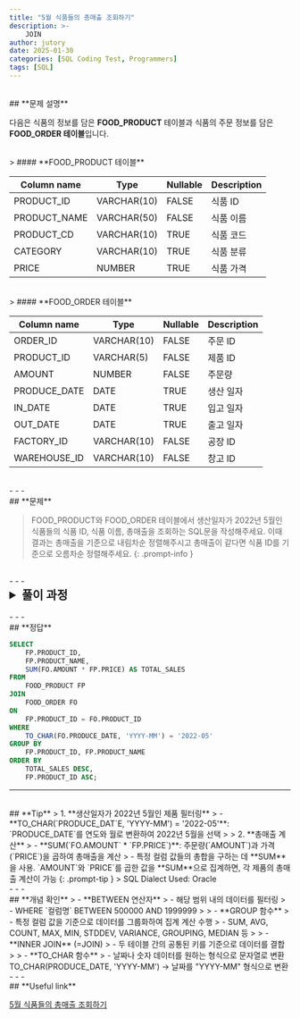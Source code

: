 ```yaml
---
title: "5월 식품들의 총매출 조회하기"
description: >-
    JOIN
author: jutory
date: 2025-01-30
categories: [SQL Coding Test, Programmers]
tags: [SQL]
---
```

<br>
## **문제 설명**

다음은 식품의 정보를 담은 **FOOD_PRODUCT** 테이블과 식품의 주문 정보를 담은 **FOOD_ORDER 테이블**입니다.

<br>
> #### **FOOD_PRODUCT 테이블**

| Column name  | Type         | Nullable | Description          |
|--------------|--------------|----------|----------------------|
| PRODUCT_ID   | VARCHAR(10)  | FALSE    | 식품 ID              |
| PRODUCT_NAME | VARCHAR(50)  | FALSE    | 식품 이름            |
| PRODUCT_CD   | VARCHAR(10)  | TRUE     | 식품 코드            |
| CATEGORY     | VARCHAR(10)  | TRUE     | 식품 분류            |
| PRICE        | NUMBER       | TRUE     | 식품 가격            |

<br>
> #### **FOOD_ORDER 테이블**

| Column name  | Type         | Nullable | Description          |
|--------------|--------------|----------|----------------------|
| ORDER_ID     | VARCHAR(10)  | FALSE    | 주문 ID              |
| PRODUCT_ID   | VARCHAR(5)   | FALSE    | 제품 ID              |
| AMOUNT       | NUMBER       | FALSE    | 주문량               |
| PRODUCE_DATE | DATE         | TRUE     | 생산 일자            |
| IN_DATE      | DATE         | TRUE     | 입고 일자            |
| OUT_DATE     | DATE         | TRUE     | 출고 일자            |
| FACTORY_ID   | VARCHAR(10)  | FALSE    | 공장 ID              |
| WAREHOUSE_ID | VARCHAR(10)  | FALSE    | 창고 ID              |

<br>
- - -
<br>
## **문제**

> FOOD_PRODUCT와 FOOD_ORDER 테이블에서 생산일자가 2022년 5월인 식품들의 식품 ID, 식품 이름, 총매출을 조회하는 SQL문을 작성해주세요. 이때 결과는 총매출을 기준으로 내림차순 정렬해주시고 총매출이 같다면 식품 ID를 기준으로 오름차순 정렬해주세요.
{: .prompt-info }

<br>
- - -
<br>
<details>
  <summary style="font-size: 1.5em; font-weight: bold;">풀이 과정</summary>
<div markdown="1">

1. **조건 확인**  
   - 생산일자가 2022년 5월인 제품을 필터링해야함 <br> TO_CHAR(**`PRODUCE_DATE`**, 'YYYY-MM') = '2022-05'
   - 총 매출(`TOTAL_SALES`) = 주문량 * 가격 구하기

2. **테이블 결합 (JOIN)**  
   - ANIMAL_OUTS 테이블 기준으로 **INNSER JOIN** 사용해야겠군
   - **LEFT JOIN** 선택 이유: 주문 정보가 없는 제품은 결과에서 제외해야 하므로 **INNER JOIN**이 적합

3. **총매출 계산**  
   - **SUM**(`AMOUNT` * `PRICE`)를 통해 총매출 계산 <BR> 결과를 제품별로 집계하기 위해 **GROUP BY**를 사용

4. **결과 정렬하기**  
   - 정렬 기준에 따라 **ORDER BY**로 결과 정렬
       - 총매출(`TOTAL_SALES`)을 기준 내림차순 정렬
       - 총매출이 같다면 `PRODUCT_ID`를 기준 오름차순 정렬

5. **최종 결과 출력**  
   - 최종적으로 식품 ID(`PRODUCT_ID`), 식품 이름(`PRODUCT_NAME`), 총매출(`TOTAL_SALES`)만 출력

* **_교훈_**
   - INNSER JOIN = JOIN (ON 컬럼명 을 기준값으로 동일한 ROW들만 출력됨)
   - 프로젝트 했던 회사에서는 오라클에서 제공하는 전통적인 조인 방식으로 (+) 연산자를 사용해왔는데, <br> ANSI 표준이 아니며, 다른 DBMS에서는 지원하지 않기 때문에 방법을 바꿔보도록 하려고 한다. 익숙해지자.. + 줄맞춤도..
</div>
</details>

<br>
- - -
<br>
## **정답**

```sql
SELECT 
    FP.PRODUCT_ID, 
    FP.PRODUCT_NAME, 
    SUM(FO.AMOUNT * FP.PRICE) AS TOTAL_SALES
FROM 
    FOOD_PRODUCT FP
JOIN 
    FOOD_ORDER FO 
ON 
    FP.PRODUCT_ID = FO.PRODUCT_ID
WHERE 
    TO_CHAR(FO.PRODUCE_DATE, 'YYYY-MM') = '2022-05'
GROUP BY 
    FP.PRODUCT_ID, FP.PRODUCT_NAME
ORDER BY 
    TOTAL_SALES DESC, 
    FP.PRODUCT_ID ASC;
```

- - -
<br>
## **Tip**
> 1. **생산일자가 2022년 5월인 제품 필터링**  
>    - **TO_CHAR(`PRODUCE_DAT`E, 'YYYY-MM') = '2022-05'**: `PRODUCE_DATE`를 연도와 월로 변환하여 2022년 5월을 선택
>
> 2. **총매출 계산**  
>    - **SUM(`FO.AMOUNT` * `FP.PRICE`)**: 주문량(`AMOUNT`)과 가격(`PRICE`)을 곱하여 총매출을 계산
>    - 특정 컬럼 값들의 총합을 구하는 데 **SUM**을 사용. `AMOUNT`와 `PRICE`를 곱한 값을 **SUM**으로 집계하면, 각 제품의 총매출 계산이 가능
{: .prompt-tip }
> SQL Dialect Used: Oracle

<br>
- - -
<br>
## **개념 확인**
> - **BETWEEN 연산자**
>    - 해당 범위 내의 데이터를 필터링
>    - WHERE `컬럼명` BETWEEN 500000 AND 1999999
> 
> - **GROUP 함수**
>    - 특정 컬럼 값을 기준으로 데이터를 그룹화하여 집계 계산 수행
>    - SUM, AVG, COUNT, MAX, MIN, STDDEV, VARIANCE, GROUPING, MEDIAN 등
>
> - **INNER JOIN** (=JOIN)
>    - 두 테이블 간의 공통된 키를 기준으로 데이터를 결합
>
> - **TO_CHAR 함수**
>    - 날짜나 숫자 데이터를 원하는 형식으로 문자열로 변환 <br> TO_CHAR(PRODUCE_DATE, 'YYYY-MM') → 날짜를 "YYYY-MM" 형식으로 변환

<br>
- - -
<br>
## **Useful link**

[5월 식품들의 총매출 조회하기](https://school.programmers.co.kr/learn/courses/30/lessons/131117)
